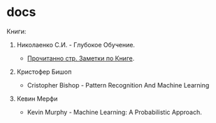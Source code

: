 # docs

Книги:

1. Николаенко С.И. - Глубокое Обучение.
    - [Прочитанно  стр. Заметки по Книге](https://github.com/SvenPowerX-Java/docs/blob/master/my_doc/%D0%93%D0%BB%D1%83%D0%B1%D0%BE%D0%BA%D0%BE%D0%B5_%D0%9E%D0%B1%D1%83%D1%87%D0%B5%D0%BD%D0%B8%D0%B5.md).
  
1. Кристофер Бишоп
   - Cristopher Bishop - Pattern Recognition And Machine Learning
1. Кевин Мерфи
   - Kevin Murphy - Machine Learning: A Probabilistic Approach.
